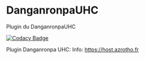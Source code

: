 # DanganronpaUHC
Plugin du DanganronpaUHC

[![Codacy Badge](https://app.codacy.com/project/badge/Grade/d5af70bc50944969a5f19f225e412c27)](https://www.codacy.com?utm_source=github.com&amp;utm_medium=referral&amp;utm_content=Azrotho/DanganronpaUHC&amp;utm_campaign=Badge_Grade)

Plugin Danganronpa UHC:
Info: https://host.azrotho.fr
